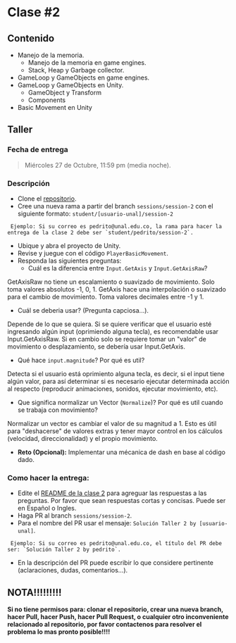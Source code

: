 # Clase #2

## Contenido

- Manejo de la memoria.
  - Manejo de la memoria en game engines.
  - Stack, Heap y Garbage collector.
- GameLoop y GameObjects en game engines.
- GameLoop y GameObjects en Unity.
  - GameObject y Transform
  - Components
- Basic Movement en Unity

## Taller

### Fecha de entrega
> Miércoles 27 de Octubre, 11:59 pm (media noche).

### Descripción
- Clone el [repositorio](https://github.com/UNAL-IntroVideojuegos-2021-2/intro-videogames-2021-2).
- Cree una nueva rama a partir del branch `sessions/session-2` con el siguiente formato: `student/[usuario-unal]/session-2`
```
 Ejemplo: Si su correo es pedrito@unal.edu.co, la rama para hacer la entrega de la clase 2 debe ser `student/pedrito/session-2`.
```
- Ubique y abra el proyecto de Unity.
- Revise y juegue con el código `PlayerBasicMovement`.
- Responda las siguientes preguntas:
  - Cuál es la diferencia entre `Input.GetAxis` y `Input.GetAxisRaw`?

GetAxisRaw no tiene un escalamiento o suavizado de movimiento. Solo toma valores absolutos -1, 0, 1.
GetAxis hace una interpolación o suavizado para el cambio de movimiento. Toma valores decimales entre -1 y 1.

  - Cuál se deberia usar? (Pregunta capciosa...).

Depende de lo que se quiera. Si se quiere verificar que el usuario esté ingresando algún input (oprimiendo alguna tecla), es recomendable usar Input.GetAxisRaw.
Si en cambio solo se requiere tomar un "valor" de movimiento o desplazamiento, se debería usar Input.GetAxis.

  - Qué hace `input.magnitude`? Por qué es util?

Detecta si el usuario está oprimiento alguna tecla, es decir, si el input tiene algún valor, para así determinar si es necesario ejecutar determinada acción al respecto
(reproducir animaciones, sonidos, ejecutar movimiento, etc).

  - Que significa normalizar un Vector (`Normalize`)? Por qué es util cuando se trabaja con movimiento?

Normalizar un vector es cambiar el valor de su magnitud a 1. Esto es útil para "deshacerse" de valores extras y tener mayor control en los cálculos  (velocidad, direccionalidad) y el propio movimiento.

- **Reto (Opcional):** Implementar una mécanica de dash en base al código dado.

### Como hacer la entrega:
- Edite el [README de la clase 2](https://github.com/UNAL-IntroVideojuegos-2021-2/intro-videogames-2021-2/blob/main/Clase2/README.md) para agreguar las respuestas a las preguntas. Por favor que sean respuestas cortas y concisas. Puede ser en Español o Ingles.
- Haga PR al branch `sessions/session-2`. 
- Para el nombre del PR usar el mensaje: `Solución Taller 2 by [usuario-unal]`. 
```
 Ejemplo: Si su correo es pedrito@unal.edu.co, el título del PR debe ser: `Solución Taller 2 by pedrito`.
```
- En la descripción del PR puede escribir lo que considere pertinente (aclaraciones, dudas, comentarios...).

## NOTA!!!!!!!!!
**Si no tiene permisos para: clonar el repositorio, crear una nueva branch, hacer Pull, hacer Push, hacer Pull Request, o cualquier otro inconveniente relacionado al repositorio, por favor contactenos para resolver el problema lo mas pronto posible!!!!**
